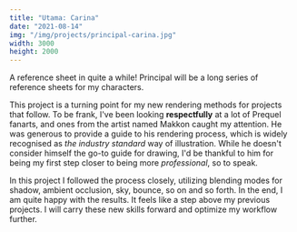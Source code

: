 ```yaml
---
title: "Utama: Carina"
date: "2021-08-14"
img: "/img/projects/principal-carina.jpg"
width: 3000
height: 2000
---
```


A reference sheet in quite a while! Principal will be a long series of reference sheets for my characters.

This project is a turning point for my new rendering methods for projects that follow. To be frank, I've been looking **respectfully** at a lot of Prequel fanarts, and ones from the artist named Makkon caught my attention. He was generous to provide a guide to his rendering process, which is widely recognised as _the industry standard_ way of illustration. While he doesn't consider himself the go-to guide for drawing, I'd be thankful to him for being my first step closer to being more _professional_, so to speak.

In this project I followed the process closely, utilizing blending modes for shadow, ambient occlusion, sky, bounce, so on and so forth. In the end, I am quite happy with the results. It feels like a step above my previous projects. I will carry these new skills forward and optimize my workflow further.
